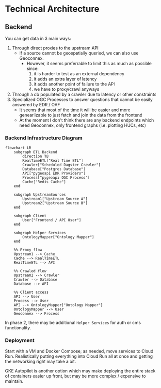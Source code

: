 # Technical Architecture

## Backend

You can get data in 3 main ways:

1. Through direct proxies to the upstream API
   - If a source cannot be geospatially queried, we can also use Geoconnex.
     - However, it seems preferrable to limit this as much as possible since:
       1. it is harder to test as an external dependency
       2. it adds an extra layer of latency
       3. it adds another point of failure to the API
       4. we have to proxy/crawl anyways
2. Through a db populated by a crawler due to latency or other constraints
3. Specialized OGC Processes to answer questions that cannot be easily answered by EDR / OAF
   - It seems that most of the time it will be easier and more genearlizable to just fetch and join the data from the frontend
   - At the moment I don't think there are any backend endpoints which need Geoconnex, only frontend graphs (i.e. plotting HUCs, etc)

### Backend Infrastructure Diagram

```mermaid
flowchart LR
    subgraph ETL Backend
        direction TB
        RealTimeETL["Real Time ETL"]
        Crawler["Scheduled Dagster Crawler"]
        Database["Postgres Database"]
        API["pygeoapi EDR Providers"]
        Process["pygeoapi OGC Process"]
        Cache["Redis Cache"]
    end

    subgraph UpstreamSources
        Upstream1["Upstream Source A"]
        Upstream2["Upstream Source B"]
    end

    subgraph Client
        User["Frontend / API User"]
    end

    subgraph Helper Services
        OntologyMapper["Ontology Mapper"]
    end

    %% Proxy flow
    Upstream1 --> Cache
    Cache --> RealTimeETL
    RealTimeETL --> API

    %% Crawled flow
    Upstream2 --> Crawler
    Crawler --> Database
    Database --> API

    %% Client access
    API --> User
    Process --> User
    API --> OntologyMapper["Ontology Mapper"]
    OntologyMapper --> User
    Geoconnex --> Process
```

In phase 2, there may be additional `Helper Services` for auth or cms functionality.

### Deployment

Start with a VM and Docker Compose; as needed, move services to Cloud Run. Realistically putting everything into Cloud Run all at once and getting the networking right may take a bit.

GKE Autopilot is another option which may make deploying the entire stack of containers easier up front, but may be more complex / expensive to maintain.
